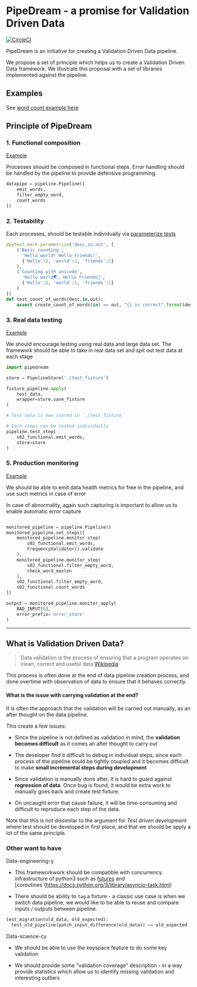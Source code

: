 
# PipeDream - a promise for Validation Driven Data

[![CircleCI](https://circleci.com/gh/sketchytechky/pipedream.svg?style=svg)](https://circleci.com/gh/sketchytechky/pipedream)

PipeDream is an initiative for creating a Validation Driven Data pipeline.

We propose a set of principle which helps us to create a Validation Driven Data
framework.  We illustrate this proposal with a set of libraries implemented against
the pipeline.

## Examples

See [word count example here](examples/01_word_count/)


## Principle of PipeDream

### 1. Functional composition

[Example](examples/01_word_count/s02_functional.py)

Processes should be composed in functional steps.  Error handling should be handled
by the pipeline to provide defensive programming.

```python
datapipe = pipeline.Pipeline([
    emit_words,
    filter_empty_word,
    count_words
])
```


### 2. Testability

Each processes, should be testable individually via [parameterize tests](http://doc.pytest.org/en/latest/parametrize.html)

```python
@pytest.mark.parametrize('desc,in,out', [
    ('Basic counting',
      'Hello world! Hello friends!',
      {'Hello':2, 'world':1, 'friends':1}
    ),
    ('Counting with unicode',
      'Hello world🌏, Hello friends🍕',
      {'Hello':2, 'world':1, 'friends':1}
    )
])
def test_count_of_words(desc,in,out):
    assert create_count_of_words(in) == out, "{} is correct".format(desc)
```


### 3. Real data testing

[Example](examples/01_word_count/s03_test_fixtures.py)

We should encourage testing using real data and large data set.  The framework
should be able to take in real data set and spit out test data at each stage

```python
import pipedream

store = PipelineStore('./test_fixture')

fixture_pipeline.apply(
    test_data,
    wrapper=store.save_fixture
)

# Test data is now stored in `./test_fixture`

# Each steps can be tested individually
pipeline.test_step(
    s02_functional.emit_words,
    store=store
)
```



### 5. Production monitoring

[Example](examples/01_word_count/s04_monitor_live.py)

We should be able to emit data health metrics for free in the pipeline, and use
such metrics in case of error

In case of abnormality, again such capturing is important to allow us to enable
automatic error capture

```python

monitored_pipeline = pipeline.Pipeline()
monitored_pipeline.set_steps([
    monitored_pipeline.monitor_step(
        s02_functional.emit_words,
        FrequencyValidator().validate
    ),
    monitored_pipeline.monitor_step(
        s02_functional.filter_empty_word,
        check_word_maxlen
    ),
    s02_functional.filter_empty_word,
    s02_functional.count_words
])

output = monitored_pipeline.monitor_apply(
    BAD_INPUT[0],
    error_prefix='error_store'
)

```


-------------


## What is Validation Driven Data?

> Data validation is the process of ensuring that a program operates on clean, correct and useful data
> [Wikipedia](https://en.wikipedia.org/wiki/Data_validation)

This process is often done at the end of data pipeline creation process, and
done overtime with observation of data to ensure that it behaves correctly.


#### What is the issue with carrying validation at the end?

It is often the approach that the validation will be carried out manually, as an
after thought on the data pipeline.

This create a few issues:

* Since the pipeline is not defined as validation in mind, the **validation becomes
  difficult** as it comes an after thought to carry out

* The developer find it difficult to debug in individual steps, since each process
  of the pipeline could be tightly coupled and it becomes difficult to make
  **small incremental steps during development**

* Since validation is manually done after, it is hard to guard against **regression
  of data**.  Once bug is found, it would be extra work to manually goes back and
  create test fixture.

* On uncaught error that cause failure, it will be time-consuming and difficult
  to reproduce each step of the data.

Note that this is not dissimilar to the argument for *Test driven development*
where test should be developed in first place, and that we should be apply a lot
of the same principle.



### Other want to have

Data-engineering-y

* This frameworkwork should be compatible with concurrency infrastructure of python3 such as [futures](https://docs.python.org/3/library/concurrent.futures.html#concurrent.futures.Future) and [coroutines`(https://docs.python.org/3/library/asyncio-task.html)

* There should be ability to `tag` a fixture - a classic use case is when we switch
data pipeline, we would like to be able to reuse and compare inputs / outputs between
pipeline.

```python
test_migration(old_data, old_expected):
  test_old_pipeline(patch_input_difference(old_data)) == old_expected
```


Data-science-cy

* We should be able to use the keyspace feature to do some key validation

* We should provide some "validation coverage" description - in a way provide
  statistics which allow us to identify missing validation and interesting outliers
